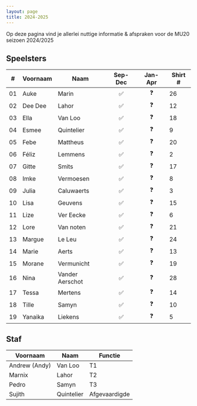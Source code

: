 ```yaml
---
layout: page
title: 2024-2025
---
```

Op deze pagina vind je allerlei nuttige informatie & afspraken voor de MU20 seizoen 2024/2025

## Speelsters

\#  | Voornaam  | Naam  | Sep-Dec   | Jan-Apr   | Shirt \#
--- |---        |---    |:---:      |:---:      |---
01  |Auke | Marin | ✅ | ❓ | 26
02  |Dee Dee	| Lahor | ✅ | ❓ | 12
03  |Ella	| Van Loo | ✅ | ❓ | 18
04  |Esmee	| Quintelier | ✅ | ❓ | 9
05  |Febe	| Mattheus | ✅ | ❓ | 20
06  |Féliz	| Lemmens | ✅ | ❓ | 2
07  |Gitte	| Smits | ✅ | ❓ | 17
08  |Imke	| Vermoesen | ✅ | ❓ | 8
09  |Julia	| Caluwaerts | ✅ | ❓ | 3
10  |Lisa	| Geuvens | ✅ | ❓ | 15
11  |Lize	| Ver Eecke | ✅ | ❓ | 6
12  |Lore	| Van noten | ✅ | ❓ | 21
13  |Margue	| Le Leu | ✅ | ❓ | 24
14  |Marie	| Aerts | ✅ | ❓ | 13
15  |Morane	| Vermunicht | ✅ | ❓ | 19
16  |Nina	| Vander Aerschot | ✅ | ❓ | 28
17  |Tessa	| Mertens | ✅ | ❓ | 14
18  |Tille	| Samyn | ✅ | ❓ | 10
19  |Yanaika	| Liekens | ✅ | ❓ | 5

## Staf

Voornaam | Naam | Functie
---|---|---
 Andrew (Andy) | Van Loo | T1
 Marnix | Lahor | T2
 Pedro | Samyn | T3
 Sujith | Quintelier | Afgevaardigde
